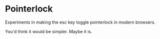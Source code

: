 # Pointerlock

Experiments in making the esc key toggle pointerlock in modern browsers.

You'd think it would be simpler. Maybe it is.

